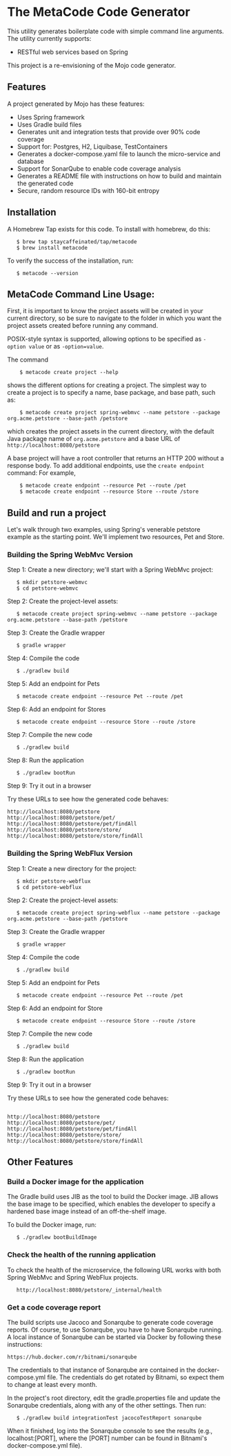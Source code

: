 # The MetaCode Code Generator

This utility generates boilerplate code with simple
command line arguments. The utility currently supports:

* RESTful web services based on Spring

This project is a re-envisioning of the Mojo code generator.

## Features

A project generated by Mojo has these features:

* Uses Spring framework
* Uses Gradle build files
* Generates unit and integration tests that provide over 90% code coverage
* Support for: Postgres, H2, Liquibase, TestContainers
* Generates a docker-compose.yaml file to launch the micro-service and database
* Support for SonarQube to enable code coverage analysis
* Generates a README file with instructions on how to build and maintain the generated code
* Secure, random resource IDs with 160-bit entropy

## Installation

A Homebrew Tap exists for this code.  To install with homebrew, do this:

```[bash]
   $ brew tap staycaffeinated/tap/metacode
   $ brew install metacode
```
To verify the success of the installation, run:

```[bash]
   $ metacode --version
```

## MetaCode Command Line Usage:

First, it is important to know the project assets will be created in your current
directory, so be sure to navigate to the folder in which
you want the project assets created before running any command.

POSIX-style syntax is supported, allowing options to be specified as
```-option value``` or as ```-option=value```.

The command
```[bash]
    $ metacode create project --help
```

shows the different options for creating a project. The simplest way to
create a project is to specify a name, base package, and base path, such as:

```[bash]
    $ metacode create project spring-webmvc --name petstore --package org.acme.petstore --base-path /petstore
```

which creates the project assets in the current directory,
with the default Java package name of ```org.acme.petstore``` and
a base URL of ```http://localhost:8080/petstore```

A base project will have a root controller that returns an HTTP 200 without a response body.
To add additional endpoints, use the ```create endpoint``` command:
For example,

```[bash]
    $ metacode create endpoint --resource Pet --route /pet
    $ metacode create endpoint --resource Store --route /store
```

## Build and run a project

Let's walk through two examples, using Spring's venerable petstore example
as the starting point.  We'll implement two resources, Pet and Store.

### Building the Spring WebMvc Version

Step 1: Create a new directory; we'll start with a Spring WebMvc project:

```[bash]
   $ mkdir petstore-webmvc
   $ cd petstore-webmvc
```

Step 2: Create the project-level assets:

```[bash]
   $ metacode create project spring-webmvc --name petstore --package org.acme.petstore --base-path /petstore
```

Step 3: Create the Gradle wrapper

```[bash]
   $ gradle wrapper
```

Step 4: Compile the code

```[bash]
   $ ./gradlew build
```

Step 5: Add an endpoint for Pets

```[bash]
   $ metacode create endpoint --resource Pet --route /pet
```

Step 6: Add an endpoint for Stores

```[bash]
   $ metacode create endpoint --resource Store --route /store
```

Step 7: Compile the new code

```[bash]
   $ ./gradlew build
```

Step 8: Run the application

```[bash]
   $ ./gradlew bootRun
```

Step 9: Try it out in a browser

Try these URLs to see how the generated code behaves:

```http request
http://localhost:8080/petstore
http://localhost:8080/petstore/pet/
http://localhost:8080/petstore/pet/findAll
http://localhost:8080/petstore/store/
http://localhost:8080/petstore/store/findAll
```

### Building the Spring WebFlux Version

Step 1: Create a new directory for the project:

```[bash]
   $ mkdir petstore-webflux
   $ cd petstore-webflux
```

Step 2: Create the project-level assets:

```[bash]
   $ metacode create project spring-webflux --name petstore --package org.acme.petstore --base-path /petstore
```

Step 3: Create the Gradle wrapper

```[bash]
   $ gradle wrapper
```

Step 4: Compile the code

```[bash]
   $ ./gradlew build
```

Step 5: Add an endpoint for Pets

```[bash]
   $ metacode create endpoint --resource Pet --route /pet
```

Step 6: Add an endpoint for Store

```[bash]
   $ metacode create endpoint --resource Store --route /store
```

Step 7: Compile the new code

```[bash]
   $ ./gradlew build
```

Step 8: Run the application

```[bash]
   $ ./gradlew bootRun
```

Step 9: Try it out in a browser

Try these URLs to see how the generated code behaves:

```http request

http://localhost:8080/petstore
http://localhost:8080/petstore/pet/
http://localhost:8080/petstore/pet/findAll
http://localhost:8080/petstore/store/
http://localhost:8080/petstore/store/findAll

```

## Other Features

### Build a Docker image for the application

The Gradle build uses JIB as the tool to build
the Docker image.  JIB allows the base image
to be specified, which enables the developer to
specify a hardened base image instead of an
off-the-shelf image.

To build the Docker image, run:

```[bash]
   $ ./gradlew bootBuildImage
```

### Check the health of the running application

To check the health of the microservice, the following URL works
with both Spring WebMvc and Spring WebFlux projects.

```[http request]
   http://localhost:8080/petstore/_internal/health
```

### Get a code coverage report

The build scripts use Jacoco and Sonarqube
to generate code coverage reports. Of course,
to use Sonarqube, you have to have Sonarqube
running.  A local instance of Sonarqube can be
started via Docker by following these instructions:

```http request
https://hub.docker.com/r/bitnami/sonarqube
```
The credentials to that instance of Sonarqube
are contained in the docker-compose.yml file.
The credentials do get rotated by Bitnami, so
expect them to change at least every month.

In the project's root directory, edit the
gradle.properties file and update the
Sonarqube credentials, along with any of
the other settings. Then run:

```[bash]
   $ ./gradlew build integrationTest jacocoTestReport sonarqube
```

When it finished, log into the Sonarqube
console to see the results (e.g., localhost:[PORT],
where the [PORT] number can be found in Bitnami's
docker-compose.yml file).
